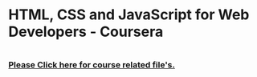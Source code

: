 # <h1>HTML, CSS and JavaScript for Web Developers - Coursera<h1>
# <h3>[Please Click here for course related file's.](gh-pages/)</h3>

